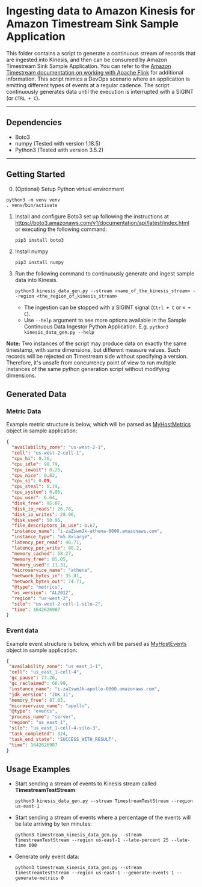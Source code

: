# Ingesting data to Amazon Kinesis for Amazon Timestream Sink Sample Application

This folder contains a script to generate a continuous stream of records that are ingested into Kinesis, and then can be consumed by Amazon Timestream Sink Sample Application. You can refer to the [Amazon Timestream documentation on working with Apache Flink](https://docs.aws.amazon.com/timestream/latest/developerguide/ApacheFlink.html) for additional information. This script mimics a DevOps scenario where an application is emitting different types of events at a regular cadence. The script continuously generates data until the execution is interrupted with a SIGINT (or `CTRL + C`).

--- 
## Dependencies
- Boto3
- numpy (Tested with version 1.18.5)
- Python3 (Tested with version 3.5.2)

----
## Getting Started

0. (Optional) Setup Python virtual environment
```
python3 -m venv venv
. venv/bin/activate
```

1. Install and configure Boto3 set up following the instructions at https://boto3.amazonaws.com/v1/documentation/api/latest/index.html or executing the following command:
   ```
   pip3 install boto3
   ```

2. Install numpy
   ```
   pip3 install numpy
   ```

3. Run the following command to continuously generate and ingest sample data into Kinesis.

    ```    
    python3 kinesis_data_gen.py --stream <name_of_the_kinesis_stream> --region <the_region_of_kinesis_stream> 
    ```

    - The ingestion can be stopped with a SIGINT signal (`Ctrl + C` or `⌘ + C`).
    - Use `--help` argument to see more options available in the Sample Continuous Data Ingestor Python Application.
      E.g. ```python3 kinesis_data_gen.py --help```

**Note:** Two instances of the script may produce data on exactly the same timestamp, with same dimensions, but different measure values. Such records will be rejected on Timestream side without specifying a version. Therefore, it's unsafe from concurrency point of view to run multiple instances of the same python generation script without modifying dimensions.

## Generated Data

### Metric Data

Example metric structure is below, which will be parsed as [MyHostMetrics](../sample-kinesis-to-timestream-app/src/main/java/com/amazonaws/samples/kinesis2timestream/model/MyHostMetrics.java) object in sample application:
```json
{
  "availability_zone": "us-west-2-1",
  "cell": "us-west-2-cell-1",
  "cpu_hi": 0.36,
  "cpu_idle": 90.79,
  "cpu_iowait": 0.25,
  "cpu_nice": 0.82,
  "cpu_si": 0.09,
  "cpu_steal": 0.19,
  "cpu_system": 0.86,
  "cpu_user": 6.64,
  "disk_free": 95.07,
  "disk_io_reads": 26.76,
  "disk_io_writes": 28.96,
  "disk_used": 50.95,
  "file_descriptors_in_use": 0.67,
  "instance_name": "i-zaZswmJk-athena-0000.amazonaws.com",
  "instance_type": "m5.8xlarge",
  "latency_per_read": 40.71,
  "latency_per_write": 80.2,
  "memory_cached": 58.27,
  "memory_free": 85.05,
  "memory_used": 11.31,
  "microservice_name": "athena",
  "network_bytes_in": 35.81,
  "network_bytes_out": 74.71,
  "@type": "metrics",
  "os_version": "AL2012",
  "region": "us-west-2",
  "silo": "us-west-2-cell-1-silo-2",
  "time": 1642626987
}
```

### Event data

Example event structure is below, which will be parsed as [MyHostEvents](../sample-kinesis-to-timestream-app/src/main/java/com/amazonaws/samples/kinesis2timestream/model/MyHostEvents.java) object in sample application: 

```json
{
 "availability_zone": "us_east_1-1",
 "cell": "us_east_1-cell-4",
 "gc_pause": 77.26,
 "gc_reclaimed": 66.99,
 "instance_name": "i-zaZswmJk-apollo-0000.amazonaws.com",
 "jdk_version": "JDK_11",
 "memory_free": 87.03,
 "microservice_name": "apollo",
 "@type": "events",
 "process_name": "server",
 "region": "us_east_1",
 "silo": "us_east_1-cell-4-silo-3",
 "task_completed": 324,
 "task_end_state": "SUCCESS_WITH_RESULT",
 "time": 1642626987
}
```

## Usage Examples

- Start sending a stream of events to Kinesis stream called **TimestreamTestStream**:

    ```
    python3 kinesis_data_gen.py --stream TimestreamTestStream --region us-east-1
    ```

- Start sending a stream of events where a percentage of the events will be late arriving by ten minutes:

    ```
    python3 timestream_kinesis_data_gen.py --stream TimestreamTestStream --region us-east-1 --late-percent 25 --late-time 600
    ```

- Generate only event data:

    ```
    python3 timestream_kinesis_data_gen.py --stream TimestreamTestStream --region us-east-1 --generate-events 1 --generate-metrics 0

    ```